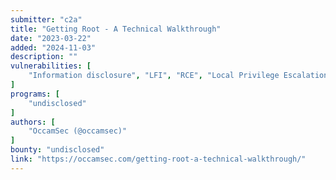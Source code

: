 ```yaml
---
submitter: "c2a"
title: "Getting Root - A Technical Walkthrough"
date: "2023-03-22"
added: "2024-11-03"
description: ""
vulnerabilities: [
    "Information disclosure", "LFI", "RCE", "Local Privilege Escalation"
]
programs: [
    "undisclosed"
]
authors: [
    "OccamSec (@occamsec)"
]
bounty: "undisclosed"
link: "https://occamsec.com/getting-root-a-technical-walkthrough/"
---
```




